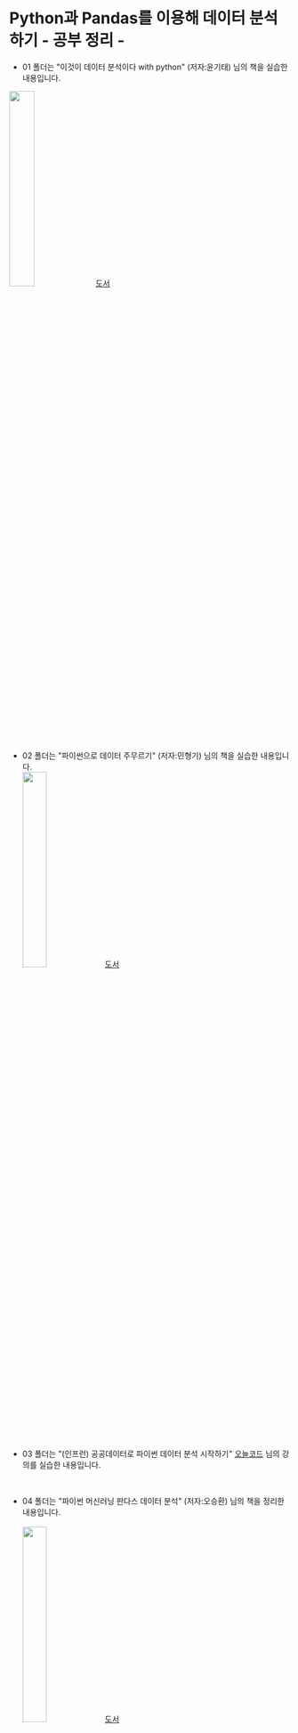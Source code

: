 # Python과 Pandas를 이용해 데이터 분석하기 - 공부 정리 -

* 01 폴더는 "이것이 데이터 분석이다 with python" (저자:윤기태) 님의 책을 실습한 내용입니다.

<img src="https://user-images.githubusercontent.com/103489352/219948777-61d8879e-b70e-43b0-b101-efb9e6122303.png" width="30%" height="30%" alt=""></img>
[도서](http://www.yes24.com/Product/Goods/87039632)
<br/>

* 02 폴더는 "파이썬으로 데이터 주무르기" (저자:민형기) 님의 책을 실습한 내용입니다.</br>
<img src="https://user-images.githubusercontent.com/103489352/219948922-65da0a7b-f98d-4fd9-b164-7bd32c385990.png" width="30%" height="30%" alt=""></img>
[도서](http://www.yes24.com/Product/Goods/57670268)
<br/>

* 03 폴더는 "(인프런) 공공데이터로 파이썬 데이터 분석 시작하기" [오늘코드](https://github.com/corazzon/open-data-analysis-basic) 님의 강의를 실습한 내용입니다.</br>
<br/>

* 04 폴더는 "파이썬 머신러닝 판다스 데이터 분석" (저자:오승환) 님의 책을 정리한 내용입니다. </br></br>
<img src="https://user-images.githubusercontent.com/103489352/219949029-cd33a91c-1f73-4974-964b-99c2871e6ff0.png" width="30%" height="30%" alt=""></img>
[도서](http://www.yes24.com/Product/Goods/74258258)
